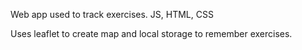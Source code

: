 Web app used to track exercises. JS, HTML, CSS

Uses leaflet to create map and local storage to remember exercises. 
